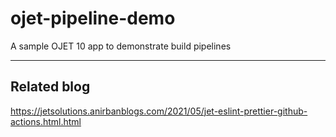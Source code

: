 # ojet-pipeline-demo
A sample OJET 10 app to demonstrate build pipelines  

- - - -

## Related blog
https://jetsolutions.anirbanblogs.com/2021/05/jet-eslint-prettier-github-actions.html.html  
